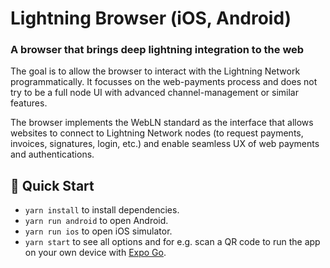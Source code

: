 # Lightning Browser (iOS, Android)

### A browser that brings deep lightning integration to the web

The goal is to allow the browser to interact with the Lightning Network programmatically. It focusses on the web-payments process and does not try to be a full node UI with advanced channel-management or similar features.

The browser implements the WebLN standard as the interface that allows websites to connect to Lightning Network nodes (to request payments, invoices, signatures, login, etc.) and enable seamless UX of web payments and authentications.

## 🚀 Quick Start

- `yarn install` to install dependencies.
- `yarn run android` to open Android.
- `yarn run ios` to open iOS simulator.
- `yarn start` to see all options and for e.g. scan a QR code to run the app on your own device with [Expo Go](https://expo.dev/client).
